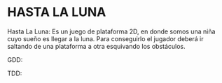 # HASTA LA LUNA

Hasta La Luna: Es un juego de plataforma 2D, en donde somos una niña cuyo sueño es
llegar a la luna. Para conseguirlo el jugador deberá ir saltando de una plataforma a otra
esquivando los obstáculos. 

GDD:

TDD: 
